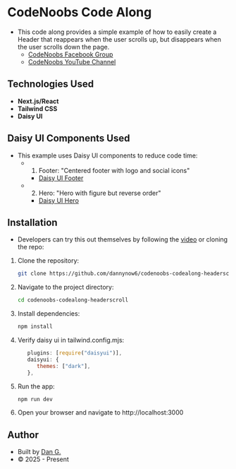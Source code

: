 # CodeNoobs Code Along

- This code along provides a simple example of how to easily create a Header that reappears when the user scrolls up, but disappears when the user scrolls down the page.
  - [CodeNoobs Facebook Group](https://facebook.com/groups/codenoobs)
  - [CodeNoobs YouTube Channel](https://youtube.com/@code_noobs)

## Technologies Used

- **Next.js/React**
- **Tailwind CSS**
- **Daisy UI**

## Daisy UI Components Used

- This example uses Daisy UI components to reduce code time:
  - 1. Footer: "Centered footer with logo and social icons"
    - [Daisy UI Footer](https://daisyui.com/components/footer/)
  - 2. Hero: "Hero with figure but reverse order"
    - [Daisy UI Hero](https://daisyui.com/components/hero/)

## Installation

- Developers can try this out themselves by following the [video](https://youtube.com/@code_noobs) or cloning the repo:

1. Clone the repository:
   ```bash
   git clone https://github.com/dannynow6/codenoobs-codealong-headerscroll.git
   ```
2. Navigate to the project directory:
   ```bash
   cd codenoobs-codealong-headerscroll
   ```
3. Install dependencies:
   ```bash
   npm install
   ```
4. Verify daisy ui in tailwind.config.mjs:
   ```tailwind.config.mjs
      plugins: [require("daisyui")],
      daisyui: {
         themes: ["dark"],
      },
   ```
5. Run the app:
   ```bash
   npm run dev
   ```
6. Open your browser and navigate to http://localhost:3000

## Author

- Built by [Dan G.](https://github.com/dannynow6)
- © 2025 - Present
